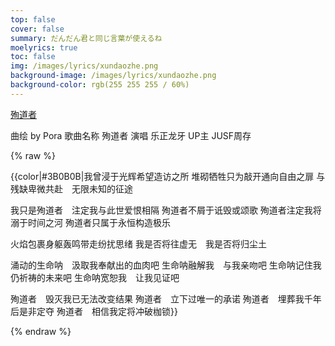 ```yaml
---
top: false
cover: false
summary: だんだん君と同じ言葉が使えるね
moelyrics: true
toc: false
img: /images/lyrics/xundaozhe.png
background-image: /images/lyrics/xundaozhe.png
background-color: rgb(255 255 255 / 60%)
---
```

[殉道者](https://zh.moegirl.org.cn/%E6%AE%89%E9%81%93%E8%80%85)

曲绘 by    Pora
歌曲名称   殉道者
演唱      乐正龙牙
UP主      JUSF周存

{% raw %}
<lyrics hidden>

<poem>
{{color|#3B0B0B|我曾浸于光辉希望造访之所
堆砌牺牲只为敲开通向自由之扉
与残缺卑微共赴　无限未知的征途

我只是殉道者　注定我与此世爱恨相隔
殉道者不屑于诋毁或颂歌
殉道者注定我将溺于时间之河
殉道者只属于永恒构造极乐

火焰包裹身躯轰鸣带走纷扰思绪
我是否将往虚无　我是否将归尘土

涌动的生命呐　汲取我奉献出的血肉吧
生命呐融解我　与我亲吻吧
生命呐记住我　仍祈祷的未来吧
生命呐宽恕我　让我见证吧

殉道者　毁灭我已无法改变结果
殉道者　立下过唯一的承诺
殉道者　埋葬我千年后是非定夺
殉道者　相信我定将冲破枷锁}}
</poem>

</lyrics>
{% endraw %}
